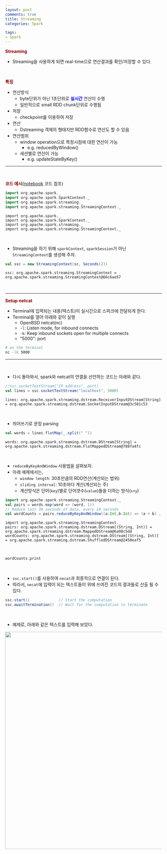 ```yaml
---
layout: post
comments: true
title: Streaming
categories: Spark

tags:
- Spark
---
```



**<span style='color:DarkRed'>Streaming</span>** 

- Streaming을 사용하게 되면 real-time으로 연산결과를 확인/저장할 수 있다.

<br>

**<span style='color:DarkRed'>특징</span>** 


- 연산방식
    - byte단위가 아닌 1초단위로 **<span style='color:blue'>실시간</span>** 연산이 수행
    - 일반적으로 small RDD chunk단위로 수행됨
- 저장
    - checkpoint를 이용하여 저장
- 연산
    - Dstreaming 객체의 형태지만 RDD함수로 연산도 할 수 있음
- 연산범위
    - window operation으로 특정시점에 대한 연산이 가능
        - e.g. reducedByWindow()
    - 세션별로 연산이 가능
        - e.g. updateStateByKey()



---

<br>

**<span style='color:DarkRed'>코드 예시</span>**(<a href="https://github.com/Donghwa-KIM/Spark-scala-jupyter-tutorial/blob/master/19_streaming.ipynb">notebook</a> 코드 참조)



```scala
import org.apache.spark._
import org.apache.spark.SparkContext._
import org.apache.spark.streaming._
import org.apache.spark.streaming.StreamingContext._
```




    import org.apache.spark._
    import org.apache.spark.SparkContext._
    import org.apache.spark.streaming._
    import org.apache.spark.streaming.StreamingContext._



<br>

- Streaming을 하기 위해 ```sparkContext```, ```sparkSession```가 아닌 ```StreamingContext```를 생성해 주자.

```scala
val ssc = new StreamingContext(sc, Seconds(2))
```




    ssc: org.apache.spark.streaming.StreamingContext = org.apache.spark.streaming.StreamingContext@66c6ae57


<br>

---

**<span style='color:DarkRed'>Setup netcat</span>** 

- Terminal에 입력되는 내용(텍스트)이 실시간으로 스파크에 전달되게 한다.
- Terminal를 열어 아래와 같이 실행
    - OpenBSD netcat(nc)
    - ```-l```: Listen mode, for inbound connects
    - ```-k```: Keep inbound sockets open for multiple connects
    - "5000": port

```bash
# on the terminal
nc -lk 5000
```

---

<br>

- 다시 돌아와서, spark와 netcat의 연결을 선언하는 코드는 아래와 같다.

```scala
//ssc.socketTextStream("IP address", port)
val lines = ssc.socketTextStream("localhost", 5000)
```




    lines: org.apache.spark.streaming.dstream.ReceiverInputDStream[String] = org.apache.spark.streaming.dstream.SocketInputDStream@3c501c53

<br>

- 띄어쓰기로 문장 parsing

```scala
val words = lines.flatMap(_.split(" "))
```




    words: org.apache.spark.streaming.dstream.DStream[String] = org.apache.spark.streaming.dstream.FlatMappedDStream@788fa4fc


<br>

- ```reduceByKeyAndWindow``` 사용법을 살펴보자.
- 아래 예제에서는,
	- ```window length```: 30초만큼의 RDD연산(계산되는 범위)
	- ```sliding interval```: 10초마다 계산(계산되는 주)
	- 계산방식은 단어(```key```)별로 단어갯수(```value```)들을 더하는 방식(```x+y```)

```scala
import org.apache.spark.streaming.StreamingContext._
val pairs = words.map(word => (word, 1))
// Reduce last 30 seconds of data, every 10 seconds
val wordCounts = pairs.reduceByKeyAndWindow((a:Int,b:Int) => (a + b) , Seconds(30), Seconds(10))
```




    import org.apache.spark.streaming.StreamingContext._
    pairs: org.apache.spark.streaming.dstream.DStream[(String, Int)] = org.apache.spark.streaming.dstream.MappedDStream@6a98c5dd
    wordCounts: org.apache.spark.streaming.dstream.DStream[(String, Int)] = org.apache.spark.streaming.dstream.ShuffledDStream@2450eaf5

<br>



```scala
wordCounts.print
```
<br>

- ```ssc.start()```를 사용하여 ```necat```과 최종적으로 연결이 된다.
- 따라서, ```necat```에 입력이 되는 텍스트들이 위에 쓰여진 코드의 결과들로 산출 될 수 있다.


```scala
ssc.start()             // Start the computation
ssc.awaitTermination()  // Wait for the computation to terminate
```

<br>

- 예제로, 아래와 같은 텍스트를 입력해 보았다.



<p align="center"><img width="700" height="auto" src="https://i.imgur.com/mChiud4.png"></p>



